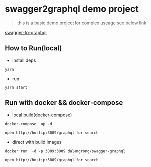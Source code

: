 # swagger2graphql demo project

> this is a basic demo project for complex useage see below link

[swagger-to-graphql](https://github.com/yarax/swagger-to-graphql)

## How to Run(local)

* install deps

```code
yarn
```

* run

```code
yarn start
```

## Run with docker && docker-compose

* local build(docker-compose)

```code
docker-compose  up -d

open http://hostip:3009/graphql for search
```

* direct with build images

```code
docker run  -d -p 3009:3009 dalongrong/swagger-graphql

open http://hostip:3009/graphql for search
```